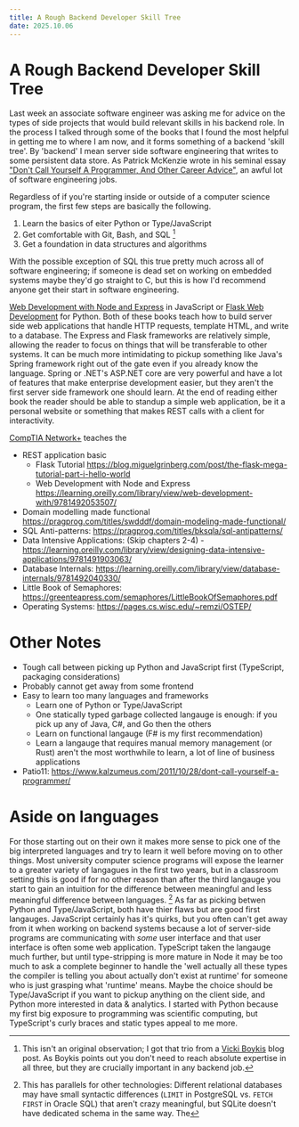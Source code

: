 ```yaml
---
title: A Rough Backend Developer Skill Tree
date: 2025.10.06
---
```


# A Rough Backend Developer Skill Tree

Last week an associate software engineer was asking me for advice on the types of side projects that would build
relevant skills in his backend role. In the process I talked through some of the books that I found the most helpful in
getting me to where I am now, and it forms something of a backend 'skill tree'. By 'backend' I mean server side software
engineering that writes to some persistent data store. As Patrick McKenzie wrote in his seminal essay
["Don't Call Yourself A Programmer, And Other Career Advice"](https://www.kalzumeus.com/2011/10/28/dont-call-yourself-a-programmer/),
an awful lot of software engineering jobs.

Regardless of if you're starting inside or outside of a computer science program, the first few steps are basically the
following. 

1) Learn the basics of eiter Python or Type/JavaScript
2) Get comfortable with Git, Bash, and SQL [^boykis]
3) Get a foundation in data structures and algorithms

With the possible exception of SQL this true pretty much across all of software engineering; if someone is dead set
on working on embedded systems maybe they'd go straight to C, but this is how I'd recommend anyone get their start in
software engineering.

[Web Development with Node and Express](https://learning.oreilly.com/library/view/web-development-with/9781492053507/)
in JavaScript or [Flask Web Development](https://learning.oreilly.com/library/view/flask-web-development/9781491991725/)
for Python. Both of these books teach how to build server side web applications that handle HTTP requests, template
HTML, and write to a database. The Express and Flask frameworks are relatively simple, allowing the reader to focus
on things that will be transferable to other systems. It can be much more intimidating to pickup something like Java's
Spring framework right out of the gate even if you already know the language. Spring or .NET's ASP.NET core are very
powerful and have a lot of features that make enterprise development easier, but they aren't the first server side 
framework one should learn. At the end of reading either book the reader should be able to standup a simple web
application, be it a personal website or something that makes REST calls with a client for interactivity.

[CompTIA Network+](https://www.amazon.com/CompTIA-Network-Study-2025-2026-Bundle/dp/B0FQKJM6FG) teaches the 


- REST application basic
    - Flask Tutorial https://blog.miguelgrinberg.com/post/the-flask-mega-tutorial-part-i-hello-world
    - Web Development with Node and
      Express https://learning.oreilly.com/library/view/web-development-with/9781492053507/
- Domain modelling made functional https://pragprog.com/titles/swdddf/domain-modeling-made-functional/
- SQL Anti-patterns: https://pragprog.com/titles/bksqla/sql-antipatterns/
- Data Intensive Applications: (Skip chapters
  2-4) - https://learning.oreilly.com/library/view/designing-data-intensive-applications/9781491903063/
- Database Internals: https://learning.oreilly.com/library/view/database-internals/9781492040330/
- Little Book of Semaphores: https://greenteapress.com/semaphores/LittleBookOfSemaphores.pdf
- Operating Systems: https://pages.cs.wisc.edu/~remzi/OSTEP/

# Other Notes

- Tough call between picking up Python and JavaScript first (TypeScript, packaging considerations)
- Probably cannot get away from some frontend
- Easy to learn too many languages and frameworks
    - Learn one of Python or Type/JavaScript
    - One statically typed garbage collected langauge is enough: if you pick up any of Java, C#, and Go then the others
    - Learn on functional langauge (F# is my first recommendation)
    - Learn a langauge that requires manual memory management (or Rust)
      aren't the most worthwhile to learn, a lot of line of business applications
- Patio11: https://www.kalzumeus.com/2011/10/28/dont-call-yourself-a-programmer/

# Aside on languages
For those starting out on their own it makes more sense to pick one of the big interpreted languages and try to learn
it well before moving on to other things. Most university computer science programs will expose the learner to a
greater variety of langagues in the first two years, but in a classroom setting this is good if for no other reason
than after the third langauge you start to gain an intuition for the difference between meaningful and less meaningful
difference between languages. [^parallel] As far as picking betwen Python and Type/JavaScript, both have thier flaws
but are good first langauges. JavaScript certainly has it's quirks, but you often can't get away from it when working on backend systems because a lot of server-side programs are communicating with _some_ user interface and that user interface is often
some web application. TypeScript taken the langauge much further, but until type-stripping is more mature in Node it
may be too much to ask a complete beginner to handle the 'well actually all these types the compiler is telling you
about actually don't exist at runtime' for someone who is just grasping what 'runtime' means. Maybe the choice should
be Type/JavaScript if you want to pickup anything on the client side, and Python more interested in data & analytics. I started with Python because my first big exposure to programming was scientific computing, but TypeScript's curly
braces and static types appeal to me more.

[^pedantic]: CSCI 1113 taken in place but, well, technicalities
[^parallel]: This has parallels for other technologies: Different relational databases may have small syntactic
differences (`LIMIT` in PostgreSQL vs. `FETCH FIRST` in Oracle SQL) that aren't crazy meaningful, but SQLite doesn't
have dedicated schema in the same way. The
[^boykis]: This isn't an original observation; I got that trio from
a [Vicki Boykis](https://vickiboykis.com/2022/01/09/git-sql-cli/) blog post. As Boykis points out you don't need to reach absolute expertise in all three, but they 
are crucially important in any backend job. 
[^langauge-choice]: Both Python and Type/JavaScript have their flaws 
